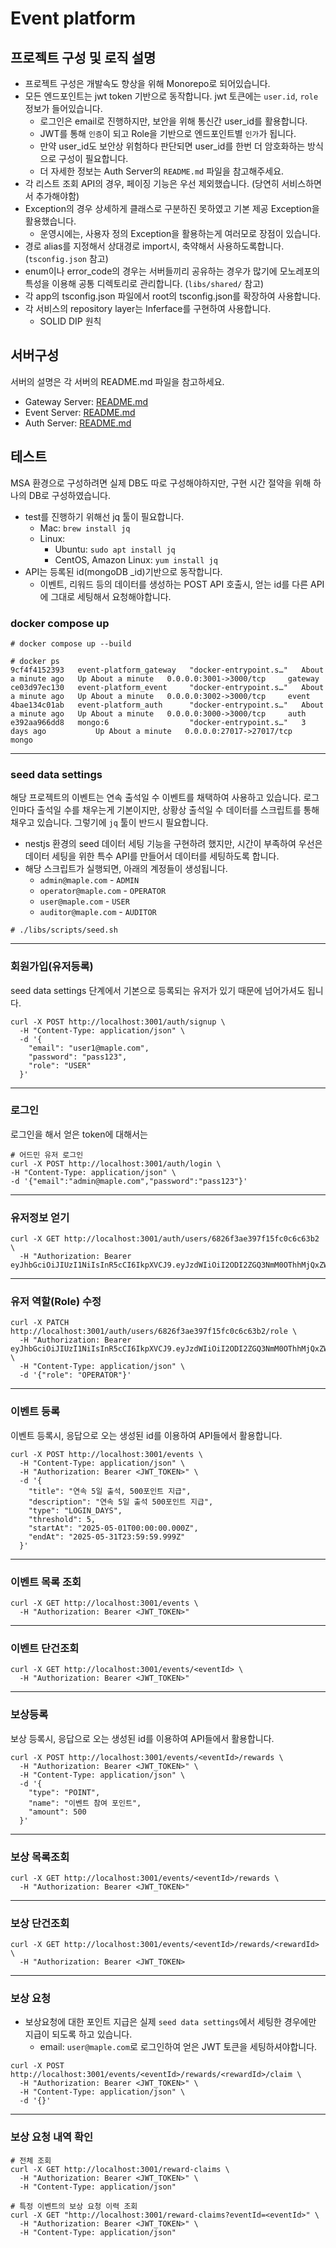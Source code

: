 # Event platform



## 프로젝트 구성 및 로직 설명
- 프로젝트 구성은 개발속도 향상을 위해 Monorepo로 되어있습니다.
- 모든 엔드포인트는 jwt token 기반으로 동작합니다. jwt 토큰에는 `user.id`, `role` 정보가 들어있습니다.
  - 로그인은 email로 진행하지만, 보안을 위해 통신간 user_id를 활용합니다.
  - JWT를 통해 `인증`이 되고 Role을 기반으로 엔드포인트별 `인가`가 됩니다.
  - 만약 user_id도 보안상 위험하다 판단되면 user_id를 한번 더 암호화하는 방식으로 구성이 필요합니다.
  - 더 자세한 정보는 Auth Server의 `README.md` 파일을 참고해주세요.
- 각 리스트 조회 API의 경우, 페이징 기능은 우선 제외했습니다. (당연히 서비스하면서 추가해야함)
- Exception의 경우 상세하게 클래스로 구분하진 못하였고 기본 제공 Exception을 활용했습니다.
  - 운영시에는, 사용자 정의 Exception을 활용하는게 여러모로 장점이 있습니다.
- 경로 alias를 지정해서 상대경로 import시, 축약해서 사용하도록합니다. (`tsconfig.json` 참고)
- enum이나 error_code의 경우는 서버들끼리 공유하는 경우가 많기에 모노레포의 특성을 이용해 공통 디렉토리로 관리합니다. (`libs/shared/` 참고)
- 각 app의 tsconfig.json 파일에서 root의 tsconfig.json를 확장하여 사용합니다.
- 각 서비스의 repository layer는 Inferface를 구현하여 사용합니다.
  - SOLID DIP 원칙


## 서버구성
서버의 설명은 각 서버의 README.md 파일을 참고하세요.

- Gateway Server: [README.md](apps/gateway/README.md)
- Event Server: [README.md](apps/event/README.md)
- Auth Server: [README.md](apps/auth/README.md)

## 테스트
MSA 환경으로 구성하려면 실제 DB도 따로 구성해야하지만, 구현 시간 절약을 위해 하나의 DB로 구성하였습니다.

- test를 진행하기 위해선 jq 툴이 필요합니다.
    - Mac: `brew install jq`
    - Linux:
      - Ubuntu: `sudo apt install jq`
      - CentOS, Amazon Linux: `yum install jq`
- API는 등록된 id(mongoDB _id)기반으로 동작합니다.
  - 이벤트, 리워드 등의 데이터를 생성하는 POST API 호출시, 얻는 id를 다른 API에 그대로 세팅해서 요청해야합니다.

### docker compose up
```
# docker compose up --build

# docker ps
9cf4f4152393   event-platform_gateway   "docker-entrypoint.s…"   About a minute ago   Up About a minute   0.0.0.0:3001->3000/tcp     gateway
ce03d97ec130   event-platform_event     "docker-entrypoint.s…"   About a minute ago   Up About a minute   0.0.0.0:3002->3000/tcp     event
4bae134c01ab   event-platform_auth      "docker-entrypoint.s…"   About a minute ago   Up About a minute   0.0.0.0:3000->3000/tcp     auth
e392aa966dd8   mongo:6                  "docker-entrypoint.s…"   3 days ago           Up About a minute   0.0.0.0:27017->27017/tcp   mongo
```
---

### seed data settings
해당 프로젝트의 이벤트는 연속 출석일 수 이벤트를 채택하여 사용하고 있습니다.
로그인마다 출석일 수를 채우는게 기본이지만, 상황상 출석일 수 데이터를 스크립트를 통해 채우고 있습니다.
그렇기에 `jq` 툴이 반드시 필요합니다.
 
- nestjs 환경의 seed 데이터 세팅 기능을 구현하려 했지만, 시간이 부족하여 우선은 데이터 세팅을 위한 특수 API를 만들어서 데이터를 세팅하도록 합니다.
- 해당 스크립트가 실행되면, 아래의 계정들이 생성됩니다.
  - `admin@maple.com` - `ADMIN`
  - `operator@maple.com` - `OPERATOR`
  - `user@maple.com` - `USER`
  - `auditor@maple.com` - `AUDITOR`
```
# ./libs/scripts/seed.sh
```
---

### 회원가입(유저등록)
seed data settings 단계에서 기본으로 등록되는 유저가 있기 때문에 넘어가셔도 됩니다.
```shell
curl -X POST http://localhost:3001/auth/signup \
  -H "Content-Type: application/json" \
  -d '{
    "email": "user1@maple.com",
    "password": "pass123",
    "role": "USER"
  }'
```
---

### 로그인
로그인을 해서 얻은 token에 대해서는 
```shell
# 어드민 유저 로그인
curl -X POST http://localhost:3001/auth/login \
-H "Content-Type: application/json" \
-d '{"email":"admin@maple.com","password":"pass123"}'
```
---

### 유저정보 얻기

```shell
curl -X GET http://localhost:3001/auth/users/6826f3ae397f15fc0c6c63b2 \
  -H "Authorization: Bearer eyJhbGciOiJIUzI1NiIsInR5cCI6IkpXVCJ9.eyJzdWIiOiI2ODI2ZGQ3NmM0OThhMjQxZWNjZjM2OTIiLCJyb2xlIjoiQURNSU4iLCJpYXQiOjE3NDc1NTc4NTcsImV4cCI6MTc0NzU2MTQ1N30.C95YMu7M8_egCaROn4pR_HJivN0lzuoAfXMy0bHn7fw"
```
---

### 유저 역할(Role) 수정
```shell
curl -X PATCH http://localhost:3001/auth/users/6826f3ae397f15fc0c6c63b2/role \
  -H "Authorization: Bearer eyJhbGciOiJIUzI1NiIsInR5cCI6IkpXVCJ9.eyJzdWIiOiI2ODI2ZGQ3NmM0OThhMjQxZWNjZjM2OTIiLCJyb2xlIjoiQURNSU4iLCJpYXQiOjE3NDc1NTc4NTcsImV4cCI6MTc0NzU2MTQ1N30.C95YMu7M8_egCaROn4pR_HJivN0lzuoAfXMy0bHn7fw" \
  -H "Content-Type: application/json" \
  -d '{"role": "OPERATOR"}'
```
---


### 이벤트 등록
이벤트 등록시, 응답으로 오는 생성된 id를 이용하여 API들에서 활용합니다.
```shell
curl -X POST http://localhost:3001/events \
  -H "Content-Type: application/json" \
  -H "Authorization: Bearer <JWT_TOKEN>" \
  -d '{
    "title": "연속 5일 출석, 500포인트 지급",
    "description": "연속 5일 출석 500포인트 지급",
    "type": "LOGIN_DAYS",
    "threshold": 5,
    "startAt": "2025-05-01T00:00:00.000Z",
    "endAt": "2025-05-31T23:59:59.999Z"
  }'
```
---

### 이벤트 목록 조회
```shell
curl -X GET http://localhost:3001/events \
  -H "Authorization: Bearer <JWT_TOKEN>"
```
---

### 이벤트 단건조회
```shell
curl -X GET http://localhost:3001/events/<eventId> \
  -H "Authorization: Bearer <JWT_TOKEN>"
```
---

### 보상등록
보상 등록시, 응답으로 오는 생성된 id를 이용하여 API들에서 활용합니다.
```shell
curl -X POST http://localhost:3001/events/<eventId>/rewards \
  -H "Authorization: Bearer <JWT_TOKEN>" \
  -H "Content-Type: application/json" \
  -d '{
    "type": "POINT",
    "name": "이벤트 참여 포인트",
    "amount": 500
  }'
```
---

### 보상 목록조회
```shell
curl -X GET http://localhost:3001/events/<eventId>/rewards \
  -H "Authorization: Bearer <JWT_TOKEN>"
```
---

### 보상 단건조회
```shell
curl -X GET http://localhost:3001/events/<eventId>/rewards/<rewardId> \
  -H "Authorization: Bearer <JWT_TOKEN>
```
---

### 보상 요청
- 보상요청에 대한 포인트 지급은 실제 `seed data settings`에서 세팅한 경우에만 지급이 되도록 하고 있습니다.
  - email: `user@maple.com`로 로그인하여 얻은 JWT 토큰을 세팅하셔야합니다.
```shell
curl -X POST http://localhost:3001/events/<eventId>/rewards/<rewardId>/claim \
  -H "Authorization: Bearer <JWT_TOKEN>" \
  -H "Content-Type: application/json" \
  -d '{}'
```
---

### 보상 요청 내역 확인
```shell
# 전체 조회
curl -X GET http://localhost:3001/reward-claims \
  -H "Authorization: Bearer <JWT_TOKEN>" \
  -H "Content-Type: application/json"
  
# 특정 이벤트의 보상 요청 이력 조회
curl -X GET "http://localhost:3001/reward-claims?eventId=<eventId>" \
  -H "Authorization: Bearer <JWT_TOKEN>" \
  -H "Content-Type: application/json"
```